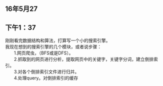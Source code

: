 <h2>16年5月27</h2>
<h2>下午1：37</h2>
刚刚看完数据结构和算法，打算写一个小的搜索引擎。<br>
我现在想到的搜索引擎的几个模块，或者说步骤：<br>
&emsp;&emsp;1.网页爬虫，（BFS或是DFS）。<br>
&emsp;&emsp;2.抓取到的网页进行分析，提取网页中的关键字，关键字分词，建立倒排索引。<br>
&emsp;&emsp;3.对各个倒排索引文件进行归并。<br>
&emsp;&emsp;4.处理query。对倒排索引的缓存<br>

